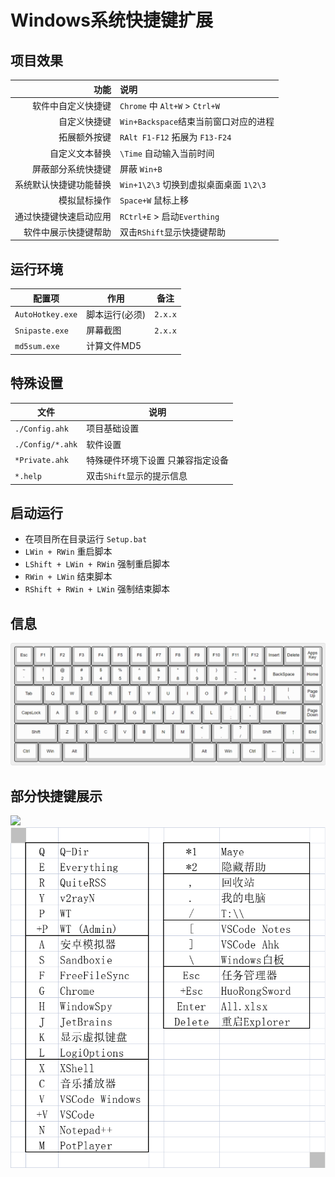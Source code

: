 # Windows系统快捷键扩展


## 项目效果
|                   功能 | 说明                                   |
|-----------------------:|:---------------------------------------|
|     软件中自定义快捷键 | `Chrome` 中 `Alt+W` > `Ctrl+W`         |
|           自定义快捷键 | `Win+Backspace`结束当前窗口对应的进程  |
|           拓展额外按键 | `RAlt F1-F12` 拓展为 `F13-F24`         |
|         自定义文本替换 | `\Time` 自动输入当前时间               |
|     屏蔽部分系统快捷键 | 屏蔽 `Win+B`                           |
| 系统默认快捷键功能替换 | `Win+1\2\3` 切换到虚拟桌面桌面 `1\2\3` |
|           模拟鼠标操作 | `Space+W` 鼠标上移                     |
| 通过快捷键快速启动应用 | `RCtrl+E` > 启动`Everthing`            |
|   软件中展示快捷键帮助 | 双击`RShift`显示快捷键帮助             |


## 运行环境
| 配置项           | 作用           | 备注    |
|------------------|----------------|---------|
| `AutoHotkey.exe` | 脚本运行(必须) | `2.x.x` |
| `Snipaste.exe`   | 屏幕截图       | `2.x.x` |
| `md5sum.exe`     | 计算文件MD5    |         |


## 特殊设置
| 文件             | 说明                              |
|------------------|-----------------------------------|
| `./Config.ahk`   | 项目基础设置                      |
| `./Config/*.ahk` | 软件设置                          |
| `*Private.ahk`   | 特殊硬件环境下设置 只兼容指定设备 |
| `*.help`         | 双击`Shift`显示的提示信息         |


## 启动运行
- 在项目所在目录运行 `Setup.bat`
- `LWin + RWin` 重启脚本
- `LShift + LWin + RWin` 强制重启脚本
- `RWin + LWin` 结束脚本
- `RShift + RWin + LWin` 强制结束脚本


## 信息
![](https://github.com/By2048/Ahk/raw/master/Image/Readme/Keyboard.png)


## 部分快捷键展示
![](https://github.com/By2048/Ahk/raw/master/Image/RShift/Windows.png)
![](https://github.com/By2048/Ahk/raw/master/Image/RCtrl.png)
